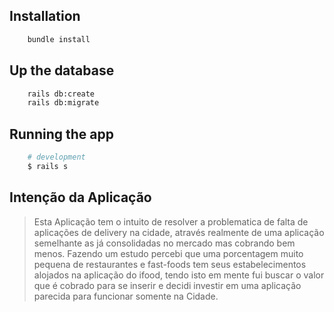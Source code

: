 ## Installation
````bash
    bundle install
````

## Up the database
````bash
  	rails db:create
    rails db:migrate
````

## Running the app

```bash
    # development
    $ rails s
```


## Intenção da Aplicação
> Esta Aplicação tem o intuito de resolver a problematica de falta de aplicações de delivery na cidade, através realmente de uma aplicação semelhante as já consolidadas no mercado mas cobrando bem menos. Fazendo um estudo percebi que uma porcentagem muito pequena de restaurantes e fast-foods tem seus estabelecimentos alojados na aplicação do ifood, tendo isto em mente fui buscar o valor que é cobrado para se inserir e decidi investir em uma aplicação parecida para funcionar somente na Cidade.
